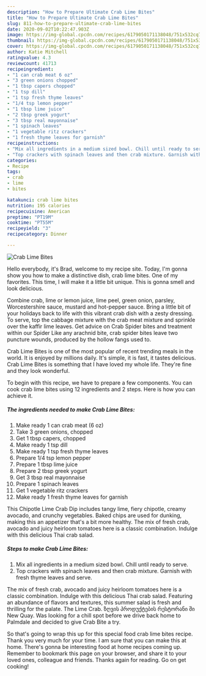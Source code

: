 ```yaml
---
description: "How to Prepare Ultimate Crab Lime Bites"
title: "How to Prepare Ultimate Crab Lime Bites"
slug: 811-how-to-prepare-ultimate-crab-lime-bites
date: 2020-09-02T10:22:47.903Z
image: https://img-global.cpcdn.com/recipes/6179050171138048/751x532cq70/crab-lime-bites-recipe-main-photo.jpg
thumbnail: https://img-global.cpcdn.com/recipes/6179050171138048/751x532cq70/crab-lime-bites-recipe-main-photo.jpg
cover: https://img-global.cpcdn.com/recipes/6179050171138048/751x532cq70/crab-lime-bites-recipe-main-photo.jpg
author: Katie Mitchell
ratingvalue: 4.3
reviewcount: 41713
recipeingredient:
- "1 can crab meat 6 oz"
- "3 green onions chopped"
- "1 tbsp capers chopped"
- "1 tsp dill"
- "1 tsp fresh thyme leaves"
- "1/4 tsp lemon pepper"
- "1 tbsp lime juice"
- "2 tbsp greek yogurt"
- "3 tbsp real mayonnaise"
- "1 spinach leaves"
- "1 vegetable ritz crackers"
- "1 fresh thyme leaves for garnish"
recipeinstructions:
- "Mix all ingredients in a medium sized bowl. Chill until ready to serve."
- "Top crackers with spinach leaves and then crab mixture. Garnish with fresh thyme leaves and serve."
categories:
- Recipe
tags:
- crab
- lime
- bites

katakunci: crab lime bites 
nutrition: 195 calories
recipecuisine: American
preptime: "PT19M"
cooktime: "PT55M"
recipeyield: "3"
recipecategory: Dinner

---
```



![Crab Lime Bites](https://img-global.cpcdn.com/recipes/6179050171138048/751x532cq70/crab-lime-bites-recipe-main-photo.jpg)

Hello everybody, it's Brad, welcome to my recipe site. Today, I'm gonna show you how to make a distinctive dish, crab lime bites. One of my favorites. This time, I will make it a little bit unique. This is gonna smell and look delicious.

Combine crab, lime or lemon juice, lime peel, green onion, parsley, Worcestershire sauce, mustard and hot-pepper sauce. Bring a little bit of your holidays back to life with this vibrant crab dish with a zesty dressing. To serve, top the cabbage mixture with the crab meat mixture and sprinkle over the kaffir lime leaves. Get advice on Crab Spider bites and treatment within our Spider Like any arachnid bite, crab spider bites leave two puncture wounds, produced by the hollow fangs used to.

Crab Lime Bites is one of the most popular of recent trending meals in the world. It is enjoyed by millions daily. It's simple, it is fast, it tastes delicious. Crab Lime Bites is something that I have loved my whole life. They're fine and they look wonderful.


To begin with this recipe, we have to prepare a few components. You can cook crab lime bites using 12 ingredients and 2 steps. Here is how you can achieve it.

<!--inarticleads1-->

##### The ingredients needed to make Crab Lime Bites:

1. Make ready 1 can crab meat (6 oz)
1. Take 3 green onions, chopped
1. Get 1 tbsp capers, chopped
1. Make ready 1 tsp dill
1. Make ready 1 tsp fresh thyme leaves
1. Prepare 1/4 tsp lemon pepper
1. Prepare 1 tbsp lime juice
1. Prepare 2 tbsp greek yogurt
1. Get 3 tbsp real mayonnaise
1. Prepare 1 spinach leaves
1. Get 1 vegetable ritz crackers
1. Make ready 1 fresh thyme leaves for garnish


This Chipotle Lime Crab Dip includes tangy lime, fiery chipotle, creamy avocado, and crunchy vegetables. Baked chips are used for dunking, making this an appetizer that&#39;s a bit more healthy. The mix of fresh crab, avocado and juicy heirloom tomatoes here is a classic combination. Indulge with this delicious Thai crab salad. 

<!--inarticleads2-->

##### Steps to make Crab Lime Bites:

1. Mix all ingredients in a medium sized bowl. Chill until ready to serve.
1. Top crackers with spinach leaves and then crab mixture. Garnish with fresh thyme leaves and serve.


The mix of fresh crab, avocado and juicy heirloom tomatoes here is a classic combination. Indulge with this delicious Thai crab salad. Featuring an abundance of flavors and textures, this summer salad is fresh and thrilling for the palate. The Lime Crab. ზღვის პროდუქტების რესტორანი ში New Quay. Was looking for a chill spot before we drive back home to Palmdale and decided to give Crab Bite a try. 

So that's going to wrap this up for this special food crab lime bites recipe. Thank you very much for your time. I am sure that you can make this at home. There's gonna be interesting food at home recipes coming up. Remember to bookmark this page on your browser, and share it to your loved ones, colleague and friends. Thanks again for reading. Go on get cooking!
